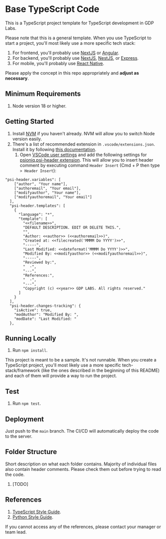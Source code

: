 # Base TypeScript Code

This is a TypeScript project template for TypeScript development in GDP Labs.

Please note that this is a general template. When you use TypeScript to start a project, you'll most likely use a more specific tech stack:

1. For frontend, you'll probably use [NextJS](https://nextjs.org) or [Angular](https://angular.io/).
2. For backend, you'll probably use [NextJS](https://nextjs.org), [NestJS](https://nestjs.com/), or [Express](https://expressjs.com/).
3. For mobile, you'll probably use [React Native](https://reactnative.dev/).

Please apply the concept in this repo appropriately and **adjust as necessary**.

## Minimum Requirements

1. Node version 18 or higher.

## Getting Started

1. Install [NVM](https://github.com/nvm-sh/nvm) if you haven't already. NVM will allow you to switch Node version easily.
2. There's a list of recommended extension in `.vscode/extensions.json`. Install it by following [this documentation](https://code.visualstudio.com/docs/editor/extension-marketplace#_recommended-extensions).
   1. Open [VSCode user settings](https://code.visualstudio.com/docs/getstarted/settings) and add the following settings for [psioniq.psi-header extension](https://marketplace.visualstudio.com/items?itemName=psioniq.psi-header). This will allow you to insert header comment by executing command `Header Insert` (Cmd + P then type `> Header Insert`):

```
"psi-header.variables": [
    ["author", "Your name"],
    ["authoremail", "Your email"],
    ["modifyauthor", "Your name"],
    ["modifyauthoremail", "Your email"]
  ],
  "psi-header.templates": [
    {
      "language": "*",
      "template": [
        "<<filename>>",
        "DEFAULT DESCRIPTION. EDIT OR DELETE THIS.",
        "",
        "Author: <<author>> (<<authoremail>>)",
        "Created at: <<filecreated('MMMM Do YYYY')>>",
        "-----",
        "Last Modified: <<dateformat('MMMM Do YYYY')>>",
        "Modified By: <<modifyauthor>> (<<modifyauthoremail>>)",
        "-----",
        "Reviewed by:",
        "  -",
        "---",
        "References:",
        "  -",
        "---",
        "Copyright (c) <<year>> GDP LABS. All rights reserved."
      ]
    }
  ],
  "psi-header.changes-tracking": {
    "isActive": true,
    "modAuthor": "Modified By: ",
    "modDate": "Last Modified: "
  },
```

## Running Locally

1. Run `npm install`.

This project is meant to be a sample. It's not runnable. When you create a TypeScript project, you'll most likely use a more specific tech-stack/framework (like the ones described in the beginning of this README) and each of them will provide a way to run the project.

## Test

1. Run `npm test`.

## Deployment

Just push to the `main` branch. The CI/CD will automatically deploy the code to the server.

## Folder Structure

Short description on what each folder contains. Majority of individual files also contain header comments. Please check them out before trying to read the code.

1. [TODO]

## References

1. [TypeScript Style Guide](https://docs.google.com/document/d/1LNgP9RUv2XILrLHE1Vto2TfbraA6CaOBq4TtzFmfDzc).
2. [Python Style Guide](https://docs.google.com/document/d/1uRggCrHnVfDPBnG641FyQBwUwLoFw0kTzNqRm92vUwM).

If you cannot access any of the references, please contact your manager or team lead.
